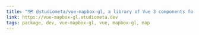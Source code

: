 ```yaml
---
title: "🗺 @studiometa/vue-mapbox-gl, a library of Vue 3 components for mapbox-gl"
link: https://vue-mapbox-gl.studiometa.dev
tags: package, dev, vue-mapbox-gl, vue, mapbox-gl, map
---
```

